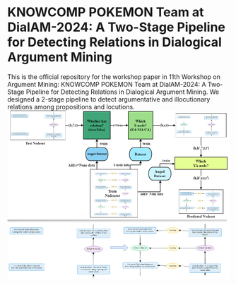 # KNOWCOMP POKEMON Team at DialAM-2024: A Two-Stage Pipeline for Detecting Relations in Dialogical Argument Mining
This is the official repository for the workshop paper in 11th Workshop on Argument Mining: KNOWCOMP POKEMON Team at DialAM-2024: A Two-Stage Pipeline for Detecting Relations in Dialogical Argument Mining. We designed a 2-stage pipeline to detect argumentative and illocutionary relations among propositions and locutions.
![pipeline](./fig/pipeline.png)
